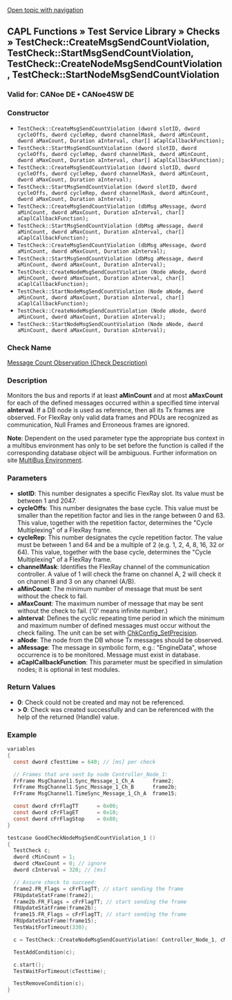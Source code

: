 [Open topic with navigation](../../../../../CANoeDEFamily.htm#Topics/CAPLFunctions/Test/Functions/CAPLfunctionTestCheckCreateMsgSendCountViolation.md)

## CAPL Functions » Test Service Library » Checks » TestCheck::CreateMsgSendCountViolation, TestCheck::StartMsgSendCountViolation, TestCheck::CreateNodeMsgSendCountViolation, TestCheck::StartNodeMsgSendCountViolation

### Valid for: CANoe DE • CANoe4SW DE

### Constructor

- `TestCheck::CreateMsgSendCountViolation (dword slotID, dword cycleOffs, dword cycleRep, dword channelMask, dword aMinCount, dword aMaxCount, Duration aInterval, char[] aCaplCallbackFunction);`
- `TestCheck::StartMsgSendCountViolation (dword slotID, dword cycleOffs, dword cycleRep, dword channelMask, dword aMinCount, dword aMaxCount, Duration aInterval, char[] aCaplCallbackFunction);`
- `TestCheck::CreateMsgSendCountViolation (dword slotID, dword cycleOffs, dword cycleRep, dword channelMask, dword aMinCount, dword aMaxCount, Duration aInterval);`
- `TestCheck::StartMsgSendCountViolation (dword slotID, dword cycleOffs, dword cycleRep, dword channelMask, dword aMinCount, dword aMaxCount, Duration aInterval);`
- `TestCheck::CreateMsgSendCountViolation (dbMsg aMessage, dword aMinCount, dword aMaxCount, Duration aInterval, char[] aCaplCallbackFunction);`
- `TestCheck::StartMsgSendCountViolation (dbMsg aMessage, dword aMinCount, dword aMaxCount, Duration aInterval, char[] aCaplCallbackFunction);`
- `TestCheck::CreateMsgSendCountViolation (dbMsg aMessage, dword aMinCount, dword aMaxCount, Duration aInterval);`
- `TestCheck::StartMsgSendCountViolation (dbMsg aMessage, dword aMinCount, dword aMaxCount, Duration aInterval);`
- `TestCheck::CreateNodeMsgSendCountViolation (Node aNode, dword aMinCount, dword aMaxCount, Duration aInterval, char[] aCaplCallbackFunction);`
- `TestCheck::StartNodeMsgSendCountViolation (Node aNode, dword aMinCount, dword aMaxCount, Duration aInterval, char[] aCaplCallbackFunction);`
- `TestCheck::CreateNodeMsgSendCountViolation (Node aNode, dword aMinCount, dword aMaxCount, Duration aInterval);`
- `TestCheck::StartNodeMsgSendCountViolation (Node aNode, dword aMinCount, dword aMaxCount, Duration aInterval);`

### Check Name

[Message Count Observation (Check Description)](../../../TestCommands/CheckDescriptions/CDMessageCountObservation.md)

### Description

Monitors the bus and reports if at least **aMinCount** and at most **aMaxCount** for each of the defined messages occurred within a specified time interval **aInterval**. If a DB node is used as reference, then all its Tx frames are observed. For FlexRay only valid data frames and PDUs are recognized as communication, Null Frames and Erroneous frames are ignored.

**Note**: Dependent on the used parameter type the appropriate bus context in a multibus environment has only to be set before the function is called if the corresponding database object will be ambiguous. Further information on site [MultiBus Environment](../../../Shared/CAPL/General/TestMultiBusEnvironment.md).

### Parameters

- **slotID**: This number designates a specific FlexRay slot. Its value must be between 1 and 2047.
- **cycleOffs**: This number designates the base cycle. This value must be smaller than the repetition factor and lies in the range between 0 and 63. This value, together with the repetition factor, determines the "Cycle Multiplexing" of a FlexRay frame.
- **cycleRep**: This number designates the cycle repetition factor. The value must be between 1 and 64 and be a multiple of 2 (e.g. 1, 2, 4, 8, 16, 32 or 64). This value, together with the base cycle, determines the "Cycle Multiplexing" of a FlexRay frame.
- **channelMask**: Identifies the FlexRay channel of the communication controller. A value of 1 will check the frame on channel A, 2 will check it on channel B and 3 on any channel (A/B).
- **aMinCount**: The minimum number of message that must be sent without the check to fail.
- **aMaxCount**: The maximum number of message that may be sent without the check to fail. ('0' means infinite number.)
- **aInterval**: Defines the cyclic repeating time period in which the minimum and maximum number of defined messages must occur without the check failing. The unit can be set with [ChkConfig_SetPrecision](CAPLfunctionChkConfigSetPrecision.md).
- **aNode**: The node from the DB whose Tx messages should be observed.
- **aMessage**: The message in symbolic form, e.g.: "EngineData", whose occurrence is to be monitored. Message must exist in database.
- **aCaplCallbackFunction**: This parameter must be specified in simulation nodes; it is optional in test modules.

### Return Values

- **0**: Check could not be created and may not be referenced.
- **\> 0**: Check was created successfully and can be referenced with the help of the returned (Handle) value.

### Example

```c
variables
{
  const dword cTesttime = 640; // [ms] per check

  // Frames that are sent by node Controller_Node_1:
  FrFrame MsgChannel1.Sync_Message_1_Ch_A      frame2;
  FrFrame MsgChannel1.Sync_Message_1_Ch_B      frame2b;
  FrFrame MsgChannel1.TimeSync_Message_1_Ch_A  frame15;

  const dword cFrFlagTT      = 0x00;
  const dword cFrFlagET      = 0x10;
  const dword cFrFlagStop    = 0x80;
}

testcase GoodCheckNodeMsgSendCountViolation_1 ()
{
  TestCheck c;
  dword cMinCount = 1;
  dword cMaxCount = 0; // ignore
  dword cInterval = 320; // [ms]

  // Assure check to succeed:
  frame2.FR_Flags = cFrFlagTT; // start sending the frame
  FRUpdateStatFrame(frame2);
  frame2b.FR_Flags = cFrFlagTT; // start sending the frame
  FRUpdateStatFrame(frame2b);
  frame15.FR_Flags = cFrFlagTT; // start sending the frame
  FRUpdateStatFrame(frame15);
  TestWaitForTimeout(330);

  c = TestCheck::CreateNodeMsgSendCountViolation( Controller_Node_1, cMinCount, cMaxCount, cInterval );

  TestAddCondition(c);

  c.start();
  TestWaitForTimeout(cTesttime);

  TestRemoveCondition(c);
}
```
